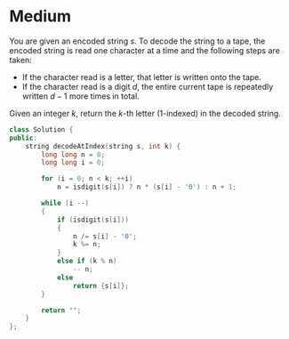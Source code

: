 # Medium

You are given an encoded string $s$. To decode the string to a tape, the encoded string is read one character at a time and the following steps are taken:

- If the character read is a letter, that letter is written onto the tape.
- If the character read is a digit $d$, the entire current tape is repeatedly written $d - 1$ more times in total.

Given an integer $k$, return the $k$-th letter (1-indexed) in the decoded string.

```cpp
class Solution {
public:
    string decodeAtIndex(string s, int k) {
        long long n = 0;
        long long i = 0;

        for (i = 0; n < k; ++i)
            n = isdigit(s[i]) ? n * (s[i] - '0') : n + 1;

        while (i --)
        {
            if (isdigit(s[i]))
            {
                n /= s[i] - '0';
                k %= n;
            }
            else if (k % n)
                -- n;
            else
                return {s[i]};
        }

        return "";
    }
};
```
